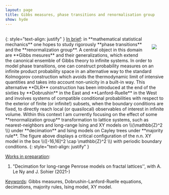 ```yaml
---
layout: page
title: Gibbs measures, phase transitions and renormalisation group
show: hyde
---
```


<br/>

<img style="max-width:350px;float:right;margin: 15px 15px 15px 15px;padding: 10px;" src="../assets/Tcrit-L33.png">
<!--
| ![](../assets/Tcrit-L33.png){: style="max-width:350px;float:right;margin: 15px 15px 15px 15px;padding: 10px;" } |
|:--:|
| A configuration of the n.n. XY model near the critical temperature. |-->
{: style="text-align: justify" }
<ins>In brief</ins>: in **mathematical statistical mechanics** one hopes to study rigorously **phase transitions** and the **renormalization group**. A central object in this domain are **Gibbs mesures** and their generalizations, which extend the canonical ensemble of Gibbs theory to infinite systems. In order to model phase transitions, one can construct probability measures on an infinite product probability space in an alternative way to the standard Kolmogorov construction which avoids the thermodynamic limit of intensive quantities and takes into account non-unicity in a built-in way. This alternative **DLR** construction has been introduced at the end of the sixties by **Dobrushin** in the East and **Lanford-Ruelle** in the West and involves systems of compatible conditional probabilities with respect to the exterior of finite (or infinite!) subsets, when the boundary conditions are fixed, to directly reach local (or quasilocal) observables of interest in infinite volume.
  Within this context I am currently focusing on the effect of some **renormalization group** transformation to lattice systems, such as nearest-neighbors and long-range Ising and XY models on \\(\mathbb{Z}^2 \\) under **decimation** and Ising models on Cayley trees under **majority rule**. The figure above displays a critical configuration of the n.n. XY model in the box \\([-16,16]^2 \cap \mathbb{Z}^2 \\) with periodic boundary conditions.
{: style="text-align: justify" }


<ins>Works in preparation</ins>:

1. "Decimation for long-range Penrose models on fractal lattices'',
   with A. Le Ny and J. Sohier (2021-)

<ins>Keywords</ins>: Gibbs measures, Dobrushin-Lanford-Ruelle equations, decimations, majority rules, Ising model, XY model.
